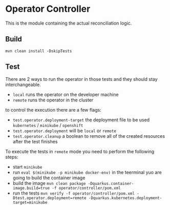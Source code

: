 # Operator Controller

This is the module containing the actual reconciliation logic.

## Build

```
mvn clean install -DskipTests
```

## Test

There are 2 ways to run the operator in those tests and they should stay interchangeable.

- `local` runs the operator on the developer machine
- `remote` runs the operator in the cluster

to control the execution there are a few flags:

- `test.operator.deployment-target` the deployment file to be used `kubernetes` / `minikube` / `openshift`
- `test.operator.deployment` will be `local` or `remote`
- `test.operator.cleanup` a boolean to remove all of the created resources after the test finishes

To execute the tests in `remote` mode you need to perform the following steps:

- start `minikube`
- run `eval $(minikube -p minikube docker-env)` in the teerminal yuo are going to build the container image
- build the image `mvn clean package -Dquarkus.container-image.build=true -f operator/controller/pom.xml`
- run the tests `mvn verify -f operator/controller/pom.xml -Dtest.operator.deployment=remote -Dquarkus.kubernetes.deployment-target=minikube`
